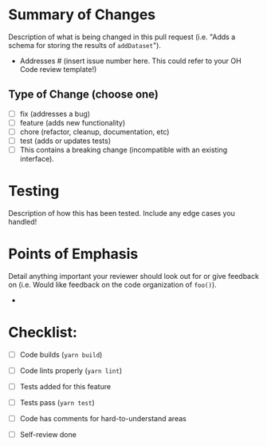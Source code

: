 # Summary of Changes

Description of what is being changed in this pull request (i.e. "Adds a schema for storing the results of `addDataset`").

- Addresses # (insert issue number here. This could refer to your OH Code review template!)

## Type of Change (choose one)

- [ ] fix (addresses a bug)
- [ ] feature (adds new functionality)
- [ ] chore (refactor, cleanup, documentation, etc)
- [ ] test (adds or updates tests)
- [ ] This contains a breaking change (incompatible with an existing interface).

# Testing

Description of how this has been tested. Include any edge cases you handled!

# Points of Emphasis

Detail anything important your reviewer should look out for or give feedback on (i.e. Would like feedback on the code organization of `foo()`).

- 

# Checklist:

- [ ] Code builds (`yarn build`)
- [ ] Code lints properly (`yarn lint`)
- [ ] Tests added for this feature
- [ ] Tests pass (`yarn test`)
- [ ] Code has comments for hard-to-understand areas
- [ ] Self-review done

